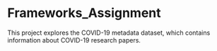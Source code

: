 # Frameworks_Assignment
This project explores the COVID-19 metadata dataset, which contains information about COVID-19 research papers.
